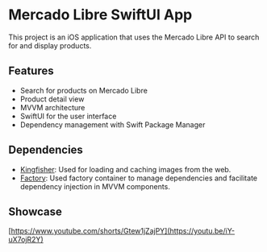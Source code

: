 # Mercado Libre SwiftUI App

This project is an iOS application that uses the Mercado Libre API to search for and display products.

## Features

- Search for products on Mercado Libre
- Product detail view
- MVVM architecture
- SwiftUI for the user interface
- Dependency management with Swift Package Manager

## Dependencies

- [Kingfisher](https://github.com/onevcat/Kingfisher): Used for loading and caching images from the web.
- [Factory](https://github.com/hmlongco/Factory): Used factory container to manage dependencies and facilitate dependency injection in MVVM components.

## Showcase
[https://www.youtube.com/shorts/Gtew1jZajPY](https://youtu.be/iY-uX7ojR2Y)
